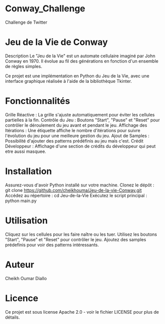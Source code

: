 # Conway_Challenge
 Challenge de Twitter



# Jeu de la Vie de Conway

Description
Le "Jeu de la Vie" est un automate cellulaire imaginé par John Conway en 1970.
Il évolue au fil des générations en fonction d'un ensemble de règles simples.

Ce projet est une implémentation en Python du Jeu de la Vie, avec une interface graphique réalisée à l'aide de la bibliothèque Tkinter.


# Fonctionnalités

Grille Réactive : La grille s'ajuste automatiquement pour éviter les cellules partielles à la fin.
Contrôle du Jeu : Boutons "Start", "Pause" et "Reset" pour contrôler le déroulement du jeu avant et pendant le jeu.
Affichage des Itérations : Une étiquette affiche le nombre d'itérations pour suivre l'évolution du jeu pour une meilleure gestion du jeu.
Ajout de Samples : Possibilité d'ajouter des patterns prédéfinis au jeu mais c'est.
Crédit Développeur : Affichage d'une section de crédits du développeur qui peut etre aussi masquee.


# Installation

Assurez-vous d'avoir Python installé sur votre machine.
Clonez le dépôt : git clone https://github.com/cheikhouma/Jeu-de-la-vie-Conway.git
Accédez au répertoire : cd Jeu-de-la-Vie
Exécutez le script principal : python main.py
# Utilisation
Cliquez sur les cellules pour les faire naître ou les tuer.
Utilisez les boutons "Start", "Pause" et "Reset" pour contrôler le jeu.
Ajoutez des samples prédefinis pour voir des patterns intéressants.
# Auteur
Cheikh Oumar Diallo
# Licence
Ce projet est sous license Apache 2.0 - voir le fichier LICENSE pour plus de détails.
